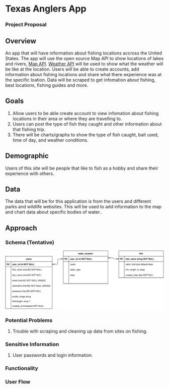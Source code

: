 # Texas Anglers App

### Project Proposal

## Overview

An app that will have information about fishing locations accross the United States. The app will use the open source Map API to show locations of lakes and rivers, [Map API](https://www.openstreetmap.org/). [Weather API](https://www.weatherapi.com/) will be used to show what the weather will be like at the location. Users will be able to create accounts, add information about fishing locations and share what there experience was at the specific loation. Data will be scraped to get infomation about fishing, best locations, fishing guides and more.

## Goals

1. Allow users to be able create account to view infomation about fishing locations in their area or where they are travelling to.
2. Users can post the type of fish they caught and other information about that fishing trip.
3. There will be charts/graphs to show the type of fish caught, bait used, time of day, and weather conditions.

## Demographic

Users of this site will be people that like to fish as a hobby and share their experience with others.

## Data

The data that will be for this application is from the users and different parks and wildlife websites. This will be used to add information to the map and chart data about specific bodies of water..

## Approach

### Schema (Tentative)

![alt text](tx_anglers_app_schema.drawio.svg)

### Potential Problems

1. Trouble with scraping and cleaning up data from sites on fishing.

### Sensitive Information

1. User passwords and login information.

### Functionality

### User Flow

[def]: TX_Anglers
